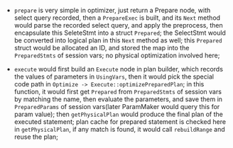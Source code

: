 * `prepare` is very simple in optimizer, just return a Prepare node,
  with select query recorded, then a `PrepareExec` is built, and its
  `Next` method would parse the recorded select query, and apply
  the preprocess, then encapsulate this SeleteStmt into a struct `Prepared`;
  the SelectStmt would be converted into logical plan in this `Next` method
  as well; this `Prepared` struct would be allocated an ID, and stored the
  map into the `PreparedStmts` of session vars; no physical optimization
  involved here;

* `execute` would first build an `Execute` node in plan builder, which records
  the values of parameters in `UsingVars`, then it would pick the special code
  path in `Optimize -> Execute::optimizePreparedPlan`; in this function,
  it would first get `Prepared` from `PreparedStmts` of session vars by matching
  the name, then evaluate the parameters, and save them in `PreparedParams` of
  session vars(later ParamMaker would query this for param value); then `getPhysicalPlan`
  would produce the final plan of the executed statement; plan cache for prepared
  statement is checked here in `getPhysicalPlan`, if any match is found, it would
  call `rebuildRange` and reuse the plan;
